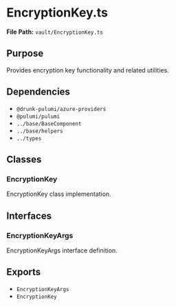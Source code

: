 # EncryptionKey.ts

**File Path:** `vault/EncryptionKey.ts`

## Purpose

Provides encryption key functionality and related utilities.

## Dependencies

- `@drunk-pulumi/azure-providers`
- `@pulumi/pulumi`
- `../base/BaseComponent`
- `../base/helpers`
- `../types`

## Classes

### EncryptionKey

EncryptionKey class implementation.

## Interfaces

### EncryptionKeyArgs

EncryptionKeyArgs interface definition.

## Exports

- `EncryptionKeyArgs`
- `EncryptionKey`
